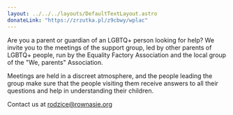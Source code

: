 ```yaml
---
layout: ../../../layouts/DefaultTextLayout.astro
donateLink: "https://zrzutka.pl/z9cbwy/wplac"
---
```


Are you a parent or guardian of an LGBTQ+ person looking for help? We invite you to the meetings of the support group, led by other parents of LGBTQ+ people, run by the Equality Factory Association and the local group of the "We, parents" Association.

Meetings are held in a discreet atmosphere, and the people leading the group make sure that the people visiting them receive answers to all their questions and help in understanding their children.

Contact us at rodzice@rownasie.org
